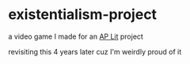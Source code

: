 # existentialism-project
a video game I made for an [AP Lit](https://apstudents.collegeboard.org/courses/ap-english-literature-and-composition) project

revisiting this 4 years later cuz I'm weirdly proud of it
